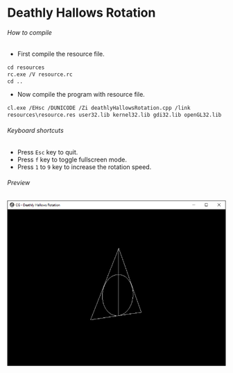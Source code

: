 Deathly Hallows Rotation
======================

###### How to compile

- First compile the resource file.

```
cd resources
rc.exe /V resource.rc
cd ..
```

- Now compile the program with resource file.

```
cl.exe /EHsc /DUNICODE /Zi deathlyHallowsRotation.cpp /link resources\resource.res user32.lib kernel32.lib gdi32.lib openGL32.lib
```

###### Keyboard shortcuts
- Press ```Esc``` key to quit.
- Press ```f``` key to toggle fullscreen mode.
- Press ```1``` to ```9``` key to increase the rotation speed.

###### Preview
![deathlyHallowsRotation][deathlyHallowsRotation-image]

<!-- Image declaration -->

[deathlyHallowsRotation-image]: ./preview/deathlyHallowsRotation.png "Deathly Hallows Rotation"
